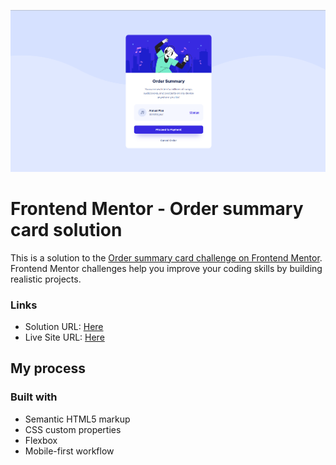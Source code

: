 ![](./screenshot.png)

# Frontend Mentor - Order summary card solution

This is a solution to the [Order summary card challenge on Frontend Mentor](https://www.frontendmentor.io/challenges/order-summary-component-QlPmajDUj). Frontend Mentor challenges help you improve your coding skills by building realistic projects.

### Links

- Solution URL: [Here](https://github.com/ils01/order-summary-component)
- Live Site URL: [Here](https://ils01.github.io/order-summary-component/)

## My process

### Built with

- Semantic HTML5 markup
- CSS custom properties
- Flexbox
- Mobile-first workflow
